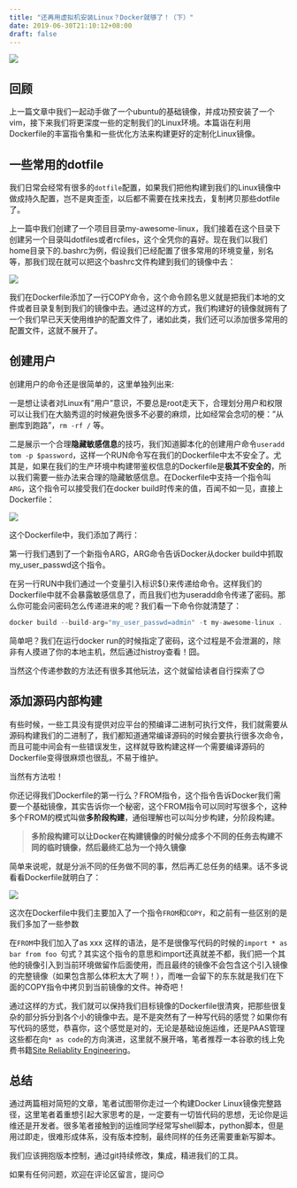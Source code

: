 ```yaml
---
title: "还再用虚拟机安装Linux？Docker就够了！（下）"
date: 2019-06-30T21:10:12+08:00
draft: false
---
```


![](https://www.markeditor.com/file/get/0822f7509b7a8caa0e0140d4994655b6.jpg)

## 回顾

上一篇文章中我们一起动手做了一个ubuntu的基础镜像，并成功预安装了一个vim，接下来我们将更深度一些的定制我们的Linux环境。本篇诣在利用Dockerfile的丰富指令集和一些优化方法来构建更好的定制化Linux镜像。

## 一些常用的dotfile

我们日常会经常有很多的`dotfile`配置，如果我们把他构建到我们的Linux镜像中做成持久配置，岂不是爽歪歪，以后都不需要在找来找去，复制拷贝那些dotfile了。

上一篇中我们创建了一个项目目录my-awesome-linux，我们接着在这个目录下创建另一个目录叫dotfiles或者rcfiles，这个全凭你的喜好。现在我们以我们home目录下的.bashrc为例，假设我们已经配置了很多常用的环境变量，别名等，那我们现在就可以把这个bashrc文件构建到我们的镜像中去：


![](https://www.markeditor.com/file/get/f71c67c4e0a1e8e63edbd9ed09d069f0.png)

我们在Dockerfile添加了一行COPY命令，这个命令顾名思义就是把我们本地的文件或者目录复制到我们的镜像中去。通过这样的方式，我们构建好的镜像就拥有了一个我们早已天天使用维护的配置文件了，诸如此类，我们还可以添加很多常用的配置文件，这就不展开了。

## 创建用户

创建用户的命令还是很简单的，这里单独列出来:

一是想让读者对Linux有”用户”意识，不要总是root走天下，合理划分用户和权限可以让我们在大脑秀逗的时候避免很多不必要的麻烦，比如经常会念叨的梗：”从删库到跑路”，`rm -rf /` 等。

二是展示一个合理**隐藏敏感信息**的技巧，我们知道脚本化的创建用户命令`useradd tom -p $password`，这样一个RUN命令写在我们的Dockerfile中太不安全了。尤其是，如果在我们的生产环境中构建带鉴权信息的Dockerfile是**极其不安全的**，所以我们需要一些办法来合理的隐藏敏感信息。在Dockerfile中支持一个指令叫`ARG`，这个指令可以接受我们在docker build时传来的值，百闻不如一见，直接上Dockerfile：

![](https://www.markeditor.com/file/get/d47ab4bd83bd7f35434485a8755017c9.png)

这个Dockerfile中，我们添加了两行：

第一行我们遇到了一个新指令ARG，ARG命令告诉Docker从docker build中抓取 my\_user\_passwd这个指令。

在另一行RUN中我们通过一个变量引入标识${}来传递给命令。这样我们的Dockerfile中就不会暴露敏感信息了，而且我们也为useradd命令传递了密码。那么你可能会问密码怎么传递进来的呢？我们看一下命令你就清楚了：

```c
docker build --build-arg="my_user_passwd=admin" -t my-awesome-linux .
```

简单吧？我们在运行docker run的时候指定了密码，这个过程是不会泄漏的，除非有人摸进了你的本地主机，然后通过histroy查看！囧。

当然这个传递参数的方法还有很多其他玩法，这个就留给读者自行探索了😊

## 添加源码内部构建

有些时候，一些工具没有提供对应平台的预编译二进制可执行文件，我们就需要从源码构建我们的二进制了，我们都知道通常编译源码的时候会要执行很多次命令，而且可能中间会有一些错误发生，这样就导致构建这样一个需要编译源码的Dockerfile变得很麻烦也很乱，不易于维护。

当然有方法啦！

你还记得我们Dockerfile的第一行么？FROM指令，这个指令告诉Docker我们需要一个基础镜像，其实告诉你一个秘密，这个FROM指令可以同时写很多个，这种多个FROM的模式叫做**多阶段构建**，通俗理解也可以叫分步构建，分阶段构建。

> **多阶段构建可以让Docker在构建镜像的时候分成多个不同的任务去构建不同的临时镜像，然后最终汇总为一个持久镜像**

简单来说呢，就是分派不同的任务做不同的事，然后再汇总任务的结果。话不多说看看Dockerfile就明白了：

![](https://www.markeditor.com/file/get/69a4d6b5c35d88dbce620bb45e1f4859.png)

这次在Dockerfile中我们主要加入了一个指令`FROM`和`COPY`，和之前有一些区别的是我们多加了一些参数

在`FROM`中我们加入了as xxx 这样的语法，是不是很像写代码的时候的`import * as bar from foo `句式？其实这个指令的意思和import还真就差不都，我们把一个其他的镜像引入到当前环境做留作后面使用，而且最终的镜像不会包含这个引入镜像的完整镜像（如果包含那么体积太大了啊！），而唯一会留下的东东就是我们在下面的COPY指令中拷贝到当前镜像的文件。神奇吧！

通过这样的方式，我们就可以保持我们目标镜像的Dockerfile很清爽，把那些很复杂的部分拆分到各个小的镜像中去。是不是突然有了一种写代码的感觉？如果你有写代码的感觉，恭喜你，这个感觉是对的，无论是基础设施运维，还是PAAS管理这些都在向`* as code`的方向演进，这里就不展开咯，笔者推荐一本谷歌的线上免费书籍[Site Reliablity Engineering](http://landing.google.com/sre/workbook/toc/)。

## 总结

通过两篇相对简短的文章，笔者试图带你走过一个构建Docker Linux镜像完整路径，这里笔者着重想引起大家思考的是，一定要有一切皆代码的思想，无论你是运维还是开发者。很多笔者接触到的运维同学经常写shell脚本，python脚本，但是用过即走，很难形成体系，没有版本控制，最终同样的任务还需要重新写脚本。

我们应该拥抱版本控制，通过git持续修改，集成，精进我们的工具。

如果有任何问题，欢迎在评论区留言，提问😊



